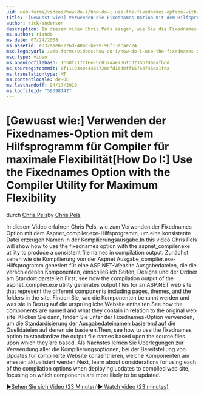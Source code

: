```yaml
---
uid: web-forms/videos/how-do-i/how-do-i-use-the-fixednames-option-with-the-compiler-utility-for-maximum-flexibility
title: '[Gewusst wie:] Verwenden die Fixednames-Option mit dem Hilfsprogramm für Compiler für maximale Flexibilität | Microsoft-Dokumentation'
author: rick-anderson
description: In diesem video Chris Pels zeigen, wie Sie die Fixednames-Option mit dem aspnet_compiler.exe-Hilfsprogramm verwenden, um eine konsistente Dateinamen in Kompilierung Organisationseinheit zu erstellen...
ms.author: riande
ms.date: 07/24/2008
ms.assetid: e332a1e0-226d-40ad-be99-96f13ecaec24
msc.legacyurl: /web-forms/videos/how-do-i/how-do-i-use-the-fixednames-option-with-the-compiler-utility-for-maximum-flexibility
msc.type: video
ms.openlocfilehash: 1b58f217716ecbc037aae736fd323bb7da8afbdd
ms.sourcegitcommit: 0f1119340e4464720cfd16d0ff15764746ea1fea
ms.translationtype: MT
ms.contentlocale: de-DE
ms.lasthandoff: 04/17/2019
ms.locfileid: "59398142"
---
```

# <a name="how-do-i-use-the-fixednames-option-with-the-compiler-utility-for-maximum-flexibility"></a><span data-ttu-id="ba36b-103">[Gewusst wie:] Verwenden der Fixednames-Option mit dem Hilfsprogramm für Compiler für maximale Flexibilität</span><span class="sxs-lookup"><span data-stu-id="ba36b-103">[How Do I:] Use the Fixednames Option with the Compiler Utility for Maximum Flexibility</span></span>

<span data-ttu-id="ba36b-104">durch [Chris Pels](https://twitter.com/chrispels)</span><span class="sxs-lookup"><span data-stu-id="ba36b-104">by [Chris Pels](https://twitter.com/chrispels)</span></span>

<span data-ttu-id="ba36b-105">In diesem Video erfahren Chris Pels, wie zum Verwenden der Fixednames-Option mit dem Aspnet\_compiler.exe-Hilfsprogramm, um eine konsistente Datei erzeugen Namen in der Kompilierungsausgabe.</span><span class="sxs-lookup"><span data-stu-id="ba36b-105">In this video Chris Pels will show how to use the fixednames option with the aspnet\_compiler.exe utility to produce a consistent file names in compilation output.</span></span> <span data-ttu-id="ba36b-106">Zunächst sehen wie die Kompilierung von der Aspnet Ausgabe\_compiler.exe-Hilfsprogramm generiert für eine ASP.NET-Website Ausgabedateien, die die verschiedenen Komponenten, einschließlich Seiten, Designs und der Ordner am Standort darstellen.</span><span class="sxs-lookup"><span data-stu-id="ba36b-106">First, see how the compilation output of the aspnet\_compiler.exe utility generates output files for an ASP.NET web site that represent the different components including pages, themes, and the folders in the site.</span></span> <span data-ttu-id="ba36b-107">Finden Sie, wie die Komponenten benannt werden und was sie in Bezug auf die ursprüngliche Website enthalten.</span><span class="sxs-lookup"><span data-stu-id="ba36b-107">See how the components are named and what they contain in relation to the original web site.</span></span> <span data-ttu-id="ba36b-108">Klicken Sie dann, finden Sie unter der Fixednames-Option verwenden, um die Standardisierung der Ausgabedateinamen basierend auf die Quelldateien auf denen sie basieren.</span><span class="sxs-lookup"><span data-stu-id="ba36b-108">Then, see how to use the fixednames option to standardize the output file names based upon the source files upon which they are based.</span></span> <span data-ttu-id="ba36b-109">Als Nächstes lernen Sie Überlegungen zur Verwendung aller die Kompilierungsoptionen, bei der Bereitstellung von Updates für kompilierte Website konzentrieren, welche Komponenten am ehesten aktualisiert werden.</span><span class="sxs-lookup"><span data-stu-id="ba36b-109">Next, learn about considerations for using each of the compilation options when deploying updates to compiled web site, focusing on which components are most likely to be updated.</span></span>

[<span data-ttu-id="ba36b-110">&#9654;Sehen Sie sich Video (23 Minuten)</span><span class="sxs-lookup"><span data-stu-id="ba36b-110">&#9654; Watch video (23 minutes)</span></span>](https://channel9.msdn.com/Blogs/ASP-NET-Site-Videos/how-do-i-use-the-fixednames-option-with-the-compiler-utility-for-maximum-flexibility)
